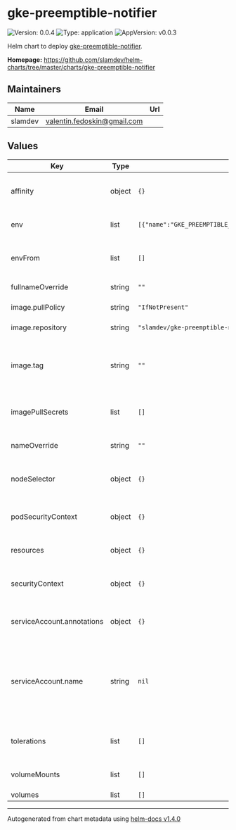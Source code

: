 # gke-preemptible-notifier

![Version: 0.0.4](https://img.shields.io/badge/Version-0.0.4-informational?style=flat-square) ![Type: application](https://img.shields.io/badge/Type-application-informational?style=flat-square) ![AppVersion: v0.0.3](https://img.shields.io/badge/AppVersion-v0.0.3-informational?style=flat-square)

Helm chart to deploy [gke-preemptible-notifier](https://github.com/slamdev/gke-preemptible-notifier/).

**Homepage:** <https://github.com/slamdev/helm-charts/tree/master/charts/gke-preemptible-notifier>

## Maintainers

| Name | Email | Url |
| ---- | ------ | --- |
| slamdev | valentin.fedoskin@gmail.com |  |

## Values

| Key | Type | Default | Description |
|-----|------|---------|-------------|
| affinity | object | `{}` | affinity for scheduler pod assignment |
| env | list | `[{"name":"GKE_PREEMPTIBLE_NOTIFIER_LOG_FORMAT","value":"json"}]` | environment variables for the container |
| envFrom | list | `[]` | environment variable sources for the container |
| fullnameOverride | string | `""` | full name of the chart. |
| image.pullPolicy | string | `"IfNotPresent"` | image pull policy |
| image.repository | string | `"slamdev/gke-preemptible-notifier"` | image repository |
| image.tag | string | `""` | image tag (chart's appVersion value will be used if not set) |
| imagePullSecrets | list | `[]` | image pull secret for private images |
| nameOverride | string | `""` | override name of the chart |
| nodeSelector | object | `{}` | node for scheduler pod assignment |
| podSecurityContext | object | `{}` | specifies security settings for a pod |
| resources | object | `{}` | custom resource configuration |
| securityContext | object | `{}` | specifies security settings for a container |
| serviceAccount.annotations | object | `{}` | annotations to add to the service account |
| serviceAccount.name | string | `nil` | the name of the service account to use; if not set, a name is generated using the fullname template |
| tolerations | list | `[]` | tolerations for scheduler pod assignment |
| volumeMounts | list | `[]` | additional volume mounts |
| volumes | list | `[]` | volumes |

----------------------------------------------
Autogenerated from chart metadata using [helm-docs v1.4.0](https://github.com/norwoodj/helm-docs/releases/v1.4.0)

